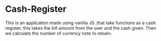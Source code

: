 # Cash-Register
This is an application made using vanilla JS ,that take functions as a cash register, this takes the bill amount from the user and the cash given. Then we calculate the number of currency note to retuen.
